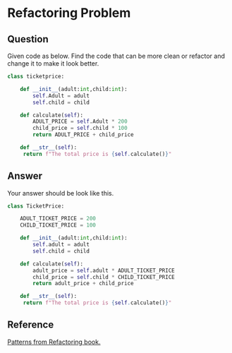 # Refactoring Problem

## Question

Given code as below. Find the code that can be more clean or refactor and change it to make it look better.

```python
class ticketprice:

    def __init__(adult:int,child:int):
        self.Adult = adult
        self.child = child

    def calculate(self):
        ADULT_PRICE = self.Adult * 200
        child_price = self.child * 100
        return ADULT_PRICE + child_price

    def __str__(self):
     return f"The total price is {self.calculate()}"
```

## Answer

Your answer should be look like this.

```python
class TicketPrice:

    ADULT_TICKET_PRICE = 200
    CHILD_TICKET_PRICE = 100

    def __init__(adult:int,child:int):
        self.adult = adult
        self.child = child

    def calculate(self):
        adult_price = self.adult * ADULT_TICKET_PRICE
        child_price = self.child * CHILD_TICKET_PRICE
        return adult_price + child_price

    def __str__(self):
     return f"The total price is {self.calculate()}"
```

## Reference

[Patterns from Refactoring book.](http://refactoring.com)
